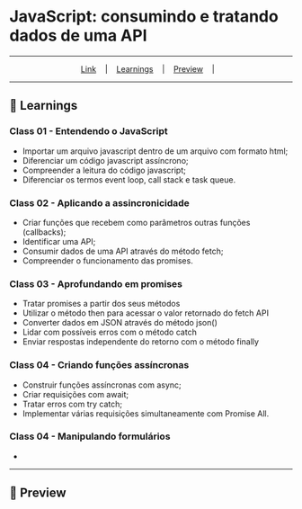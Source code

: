 # JavaScript: consumindo e tratando dados de uma API
---

<p align="center">
  <a href="https://">Link</a> &nbsp;&nbsp;&nbsp;|&nbsp;&nbsp;&nbsp;
  <a href="#-Learnings">Learnings</a> &nbsp;&nbsp;&nbsp;|&nbsp;&nbsp;&nbsp;
  <a href="#-Preview">Preview</a> &nbsp;&nbsp;&nbsp;|&nbsp;&nbsp;&nbsp;
</p>

---

## 🚀 Learnings
### Class 01 - Entendendo o JavaScript
<ul>
  <li>Importar um arquivo javascript dentro de um arquivo com formato html;</li>
  <li>Diferenciar um código javascript assíncrono;</li>
  <li>Compreender a leitura do código javascript;</li>
  <li>Diferenciar os termos event loop, call stack e task queue.</li>
</ul>

### Class 02 - Aplicando a assincronicidade
<ul>
  <li>Criar funções que recebem como parâmetros outras funções (callbacks);</li>
  <li>Identificar uma API;</li>
  <li>Consumir dados de uma API através do método fetch;</li>
  <li>Compreender o funcionamento das promises.</li>
</ul>

### Class 03 - Aprofundando em promises
<ul>
  <li>Tratar promises a partir dos seus métodos</li>
  <li>Utilizar o método then para acessar o valor retornado do fetch API</li>
  <li>Converter dados em JSON através do método json()</li>
  <li>Lidar com possíveis erros com o método catch</li>
  <li>Enviar respostas independente do retorno com o método finally</li>
</ul>

### Class 04 - Criando funções assíncronas
<ul>
  <li>Construir funções assíncronas com async;</li>
  <li>Criar requisições com await;</li>
  <li>Tratar erros com try catch;</li>
  <li>Implementar várias requisições simultaneamente com Promise All.</li>
</ul>

### Class 04 - Manipulando formulários
<ul>
  <li></li>
</ul>

---

## 🎉 Preview